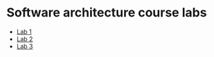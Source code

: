 # Software architecture course labs

- [Lab 1](https://github.com/alorthius/microservices/tree/micro_basics)
- [Lab 2](https://github.com/alorthius/microservices/tree/hazelcast_basics)
- [Lab 3](https://github.com/alorthius/microservices/tree/micro_hazelcast)
